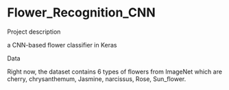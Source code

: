 # Flower_Recognition_CNN

Project description

a CNN-based flower classifier in Keras

Data 

Right now, the dataset contains 6 types of flowers from ImageNet which are cherry, chrysanthemum, Jasmine, narcissus, Rose, Sun_flower.

